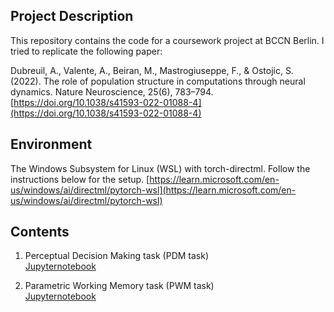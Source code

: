 
## Project Description

This repository contains the code for a coursework project at BCCN Berlin. I tried to replicate the following paper: 

Dubreuil, A., Valente, A., Beiran, M., Mastrogiuseppe, F., & Ostojic, S. (2022). The role of population structure in computations through neural dynamics. Nature Neuroscience, 25(6), 783–794. [https://doi.org/10.1038/s41593-022-01088-4](https://doi.org/10.1038/s41593-022-01088-4)

## Environment 
The Windows Subsystem for Linux (WSL) with torch-directml. Follow the instructions below for the setup. [https://learn.microsoft.com/en-us/windows/ai/directml/pytorch-wsl](https://learn.microsoft.com/en-us/windows/ai/directml/pytorch-wsl)


## Contents 

1. Perceptual Decision Making task (PDM task) \
    [Jupyternotebook](perceptual-decision_making.ipynb)

2. Parametric Working Memory task (PWM task) \
    [Jupyternotebook](parametric_working_memory.ipynb)
